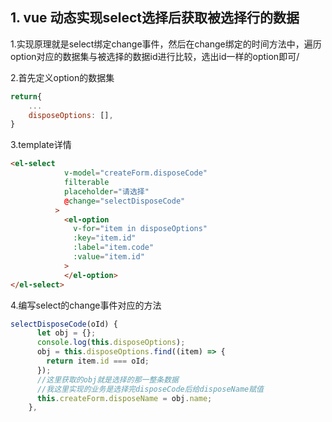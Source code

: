 ## 1. vue 动态实现select选择后获取被选择行的数据

1.实现原理就是select绑定change事件，然后在change绑定的时间方法中，遍历option对应的数据集与被选择的数据id进行比较，选出id一样的option即可/

2.首先定义option的数据集

```javascript
return{
    ...
    disposeOptions: [],
}
```

3.template详情

```html
<el-select
            v-model="createForm.disposeCode"
            filterable
            placeholder="请选择"
            @change="selectDisposeCode"
          >
            <el-option
              v-for="item in disposeOptions"
              :key="item.id"
              :label="item.code"
              :value="item.id"
            >
            </el-option>
</el-select>
```

4.编写select的change事件对应的方法

```javascript
selectDisposeCode(oId) {
      let obj = {};
      console.log(this.disposeOptions);
      obj = this.disposeOptions.find((item) => {
        return item.id === oId;
      });
      //这里获取的obj就是选择的那一整条数据
      //我这里实现的业务是选择完disposeCode后给disposeName赋值
      this.createForm.disposeName = obj.name;
    },
```